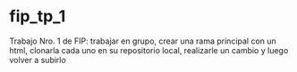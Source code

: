 # fip_tp_1
Trabajo Nro. 1 de FIP: trabajar en grupo, crear una rama principal con un html, clonarla cada uno en su repositorio local, realizarle un cambio y luego volver a subirlo 
